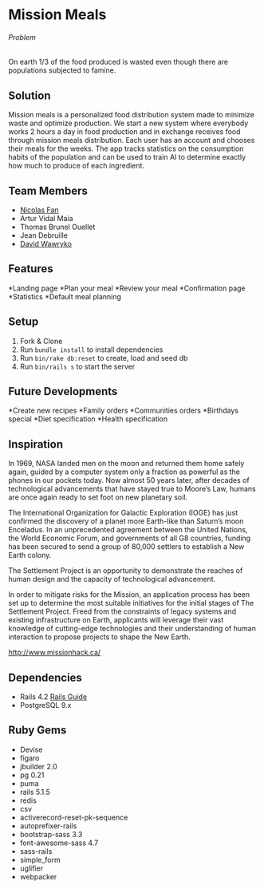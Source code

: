 # Mission Meals

###### Problem
On earth 1/3 of the food produced is wasted even though there are populations subjected to famine.

## Solution
Mission meals is a personalized food distribution system made to minimize waste and optimize production. We start a new system where everybody works 2 hours a day in food production and in exchange receives food through mission meals distribution. Each user has an account and chooses their meals for the weeks. The app tracks statistics on the consumption habits of the population and can be used to train AI to determine exactly how much to produce of each ingredient.

## Team Members
- [Nicolas Fan](https://github.com/nicfan139)
- Artur Vidal Maia
- Thomas Brunel Ouellet
- Jean Debruille
- [David Wawryko](https://github.com/digitalfabric92)

## Features
*Landing page
*Plan your meal
*Review your meal
*Confirmation page
*Statistics
*Default meal planning

## Setup
1. Fork & Clone
2. Run `bundle install` to install dependencies
3. Run `bin/rake db:reset` to create, load and seed db
4. Run `bin/rails s` to start the server

## Future Developments
*Create new recipes
*Family orders
*Communities orders
*Birthdays special
*Diet specification
*Health specification

## Inspiration

In 1969, NASA landed men on the moon and returned them home safely again, guided by a computer system only a fraction as powerful as the phones in our pockets today. Now almost 50 years later, after decades of technological advancements that have stayed true to Moore’s Law, humans are once again ready to set foot on new planetary soil.

The International Organization for Galactic Exploration (IOGE) has just confirmed the discovery of a planet more Earth-like than Saturn’s moon Enceladus. In an unprecedented agreement between the United Nations, the World Economic Forum, and governments of all G8 countries, funding has been secured to send a group of 80,000 settlers to establish a New Earth colony.

The Settlement Project is an opportunity to demonstrate the reaches of human design and the capacity of technological advancement.

In order to mitigate risks for the Mission, an application process has been set up to determine the most suitable initiatives for the initial stages of The Settlement Project. Freed from the constraints of legacy systems and existing infrastructure on Earth, applicants will leverage their vast knowledge of cutting-edge technologies and their understanding of human interaction to propose projects to shape the New Earth.

http://www.missionhack.ca/

## Dependencies

* Rails 4.2 [Rails Guide](http://guides.rubyonrails.org/v4.2/)
* PostgreSQL 9.x

## Ruby Gems
* Devise
* figaro
* jbuilder 2.0
* pg 0.21
* puma
* rails 5.1.5
* redis
* csv
* activerecord-reset-pk-sequence
* autoprefixer-rails
* bootstrap-sass 3.3
* font-awesome-sass 4.7
* sass-rails
* simple_form
* uglifier
* webpacker

